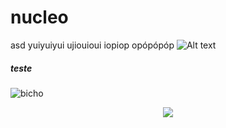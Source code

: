 # nucleo
asd
yuiyuiyui
ujiouioui
iopiop
opópópóp
![Alt text](relative/path/to/img.jpg?raw=true "Title")
##### teste
![bicho](https://user-images.githubusercontent.com/24817724/142717182-35d4b28b-6793-47b5-b9e3-0d0aa215f8a1.png)


<div align="center">
<img src="https://user-images.githubusercontent.com/24817724/158515054-19a8ac87-f0d0-4154-990b-be331b494528.png)"/>
 </div>
